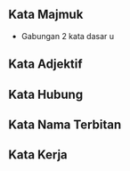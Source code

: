 ## Kata Majmuk
- Gabungan 2 kata dasar u
## Kata Adjektif
## Kata Hubung
## Kata Nama Terbitan
## Kata Kerja 